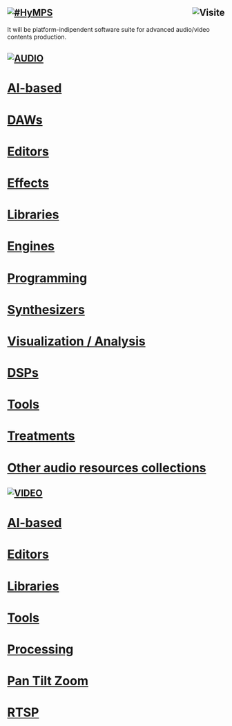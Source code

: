 ## [![#HyMPS](http://www.forart.it/progetti/HyMPS/logo.png)](https://github.com/forart/HyMPS# "HYbrid Multimedia Production Suite") <img src="https://c.andyhoppe.com/1686913050" align="right" style="border:none" alt="Visite" />
It will be platform-indipendent software suite for advanced audio/video contents production.


## [![AUDIO](https://flat.badgen.net/badge/HyMPS/AUDIO/green?scale=3)]()
# [AI-based](https://github.com/forart/HyMPS/blob/main/A_AI.md#--)
# [DAWs](https://github.com/forart/HyMPS/blob/main/A_DAWs.md#--)
# [Editors](https://github.com/forart/HyMPS/blob/main/A_Editors.md#--)
# [Effects](https://github.com/forart/HyMPS/blob/main/A_Effects.md#--)
# [Libraries](https://github.com/forart/HyMPS/blob/main/A_Libraries.md#--)
# [Engines](https://github.com/forart/HyMPS/blob/main/A_Engines.md#--)
# [Programming](https://github.com/forart/HyMPS/blob/main/A_Programming.md#--)
# [Synthesizers](https://github.com/forart/HyMPS/blob/main/A_Synths.md#--)
# [Visualization / Analysis](https://github.com/forart/HyMPS/blob/main/A_Visualysis.md#--)
# [DSPs](https://github.com/forart/HyMPS/blob/main/A_DSPs.md#--)
# [Tools](https://github.com/forart/HyMPS/blob/main/A_Tools.md#--)
# [Treatments](https://github.com/forart/HyMPS/blob/main/A_Treatments.md#--)

# [Other audio resources collections](https://github.com/forart/HyMPS/blob/main/A_Collections.md)

## [![VIDEO](https://flat.badgen.net/badge/HyMPS/VIDEO/green?scale=3)]()
# [AI-based](https://github.com/forart/HyMPS/blob/main/V_AI.md#--)
# [Editors](https://github.com/forart/HyMPS/blob/main/V_Editors.md#--)
# [Libraries](https://github.com/forart/HyMPS/blob/main/V_LIBs.md#--)
# [Tools](https://github.com/forart/HyMPS/blob/main/V_Tools.md#--)
# [Processing](https://github.com/forart/HyMPS/blob/main/V_Processing.md#--)
# [Pan Tilt Zoom](https://github.com/forart/HyMPS/blob/main/V_PTZ.md#--)
# [RTSP](https://github.com/forart/HyMPS/blob/main/V_RTSP.md#--)
    
